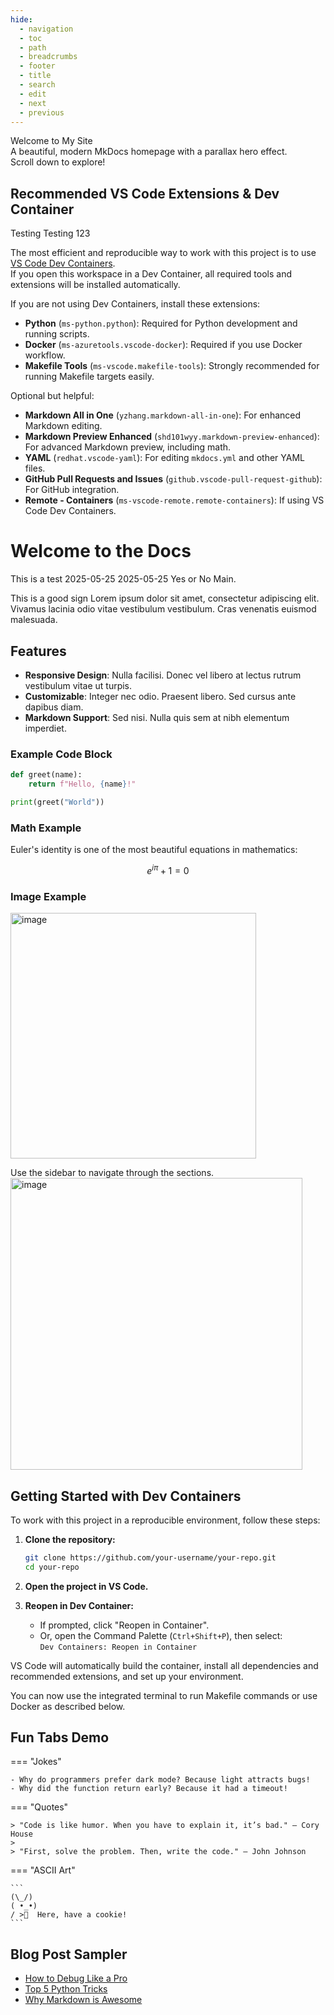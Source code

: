 ```yaml
---
hide:
  - navigation
  - toc
  - path
  - breadcrumbs
  - footer
  - title
  - search
  - edit
  - next
  - previous
---
```


<div class="mdx-hero">
  <div class="mdx-hero__title">Welcome to My Site</div>
  <div class="mdx-hero__subtitle">A beautiful, modern MkDocs homepage with a parallax hero effect.<br>Scroll down to explore!</div>
</div>

## Recommended VS Code Extensions & Dev Container

Testing Testing 123

The most efficient and reproducible way to work with this project is to use [VS Code Dev Containers](https://code.visualstudio.com/docs/devcontainers/containers).  
If you open this workspace in a Dev Container, all required tools and extensions will be installed automatically.

If you are not using Dev Containers, install these extensions:

- **Python** (`ms-python.python`): Required for Python development and running scripts.
- **Docker** (`ms-azuretools.vscode-docker`): Required if you use Docker workflow.
- **Makefile Tools** (`ms-vscode.makefile-tools`): Strongly recommended for running Makefile targets easily.

Optional but helpful:
- **Markdown All in One** (`yzhang.markdown-all-in-one`): For enhanced Markdown editing.
- **Markdown Preview Enhanced** (`shd101wyy.markdown-preview-enhanced`): For advanced Markdown preview, including math.
- **YAML** (`redhat.vscode-yaml`): For editing `mkdocs.yml` and other YAML files.
- **GitHub Pull Requests and Issues** (`github.vscode-pull-request-github`): For GitHub integration.
- **Remote - Containers** (`ms-vscode-remote.remote-containers`): If using VS Code Dev Containers.

# Welcome to the Docs

This is a test 2025-05-25 2025-05-25
Yes or No Main.

This is a good sign
Lorem ipsum dolor sit amet, consectetur adipiscing elit. Vivamus lacinia odio vitae vestibulum vestibulum. Cras venenatis euismod malesuada.

## Features

- **Responsive Design**: Nulla facilisi. Donec vel libero at lectus rutrum vestibulum vitae ut turpis.
- **Customizable**: Integer nec odio. Praesent libero. Sed cursus ante dapibus diam.
- **Markdown Support**: Sed nisi. Nulla quis sem at nibh elementum imperdiet.

### Example Code Block

```python
def greet(name):
    return f"Hello, {name}!"

print(greet("World"))
```

### Math Example

Euler's identity is one of the most beautiful equations in mathematics:

$$ e^{i\pi} + 1 = 0 $$

### Image Example

<img width="393" alt="image" src="https://github.com/user-attachments/assets/0fd00338-3573-4731-b9c9-5d8104bf031d" />


Use the sidebar to navigate through the sections.
<img width="467" alt="image" src="https://github.com/user-attachments/assets/451ffc04-87e0-4c69-b4eb-105e38912dd4" />

## Getting Started with Dev Containers

To work with this project in a reproducible environment, follow these steps:

1. **Clone the repository:**
   ```sh
   git clone https://github.com/your-username/your-repo.git
   cd your-repo
   ```

2. **Open the project in VS Code.**

3. **Reopen in Dev Container:**
   - If prompted, click "Reopen in Container".
   - Or, open the Command Palette (`Ctrl+Shift+P`), then select:  
     `Dev Containers: Reopen in Container`

VS Code will automatically build the container, install all dependencies and recommended extensions, and set up your environment.

You can now use the integrated terminal to run Makefile commands or use Docker as described below.

## Fun Tabs Demo

=== "Jokes"

    - Why do programmers prefer dark mode? Because light attracts bugs!
    - Why did the function return early? Because it had a timeout!

=== "Quotes"

    > "Code is like humor. When you have to explain it, it’s bad." – Cory House
    >
    > "First, solve the problem. Then, write the code." – John Johnson

=== "ASCII Art"

    ```
    (\_/)
    ( •_•)
    / >🍪  Here, have a cookie!
    ```

## Blog Post Sampler

- [How to Debug Like a Pro](posts/debug-like-a-pro.md)
- [Top 5 Python Tricks](posts/python-tricks.md)
- [Why Markdown is Awesome](posts/markdown-awesome.md)
